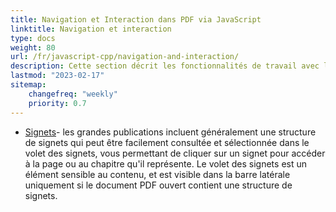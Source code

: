 ```yaml
---
title: Navigation et Interaction dans PDF via JavaScript
linktitle: Navigation et interaction
type: docs
weight: 80
url: /fr/javascript-cpp/navigation-and-interaction/
description: Cette section décrit les fonctionnalités de travail avec les liens, actions et signets en JavaScript.
lastmod: "2023-02-17"
sitemap:
    changefreq: "weekly"
    priority: 0.7
---
```


- [Signets](/pdf/fr/javascript-cpp/bookmark/)- les grandes publications incluent généralement une structure de signets qui peut être facilement consultée et sélectionnée dans le volet des signets, vous permettant de cliquer sur un signet pour accéder à la page ou au chapitre qu'il représente. Le volet des signets est un élément sensible au contenu, et est visible dans la barre latérale uniquement si le document PDF ouvert contient une structure de signets.